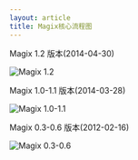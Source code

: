 ```yaml
---
layout: article
title: Magix核心流程图
---
```


Magix 1.2 版本(2014-04-30)

![Magix 1.2](https://raw.githubusercontent.com/thx/magix/gh-pages-backup/assets/img/article-mp-2.png)

Magix 1.0-1.1 版本(2014-03-28)

![Magix 1.0-1.1](https://raw.githubusercontent.com/thx/magix/gh-pages-backup/assets/img/article-mp-1.png)

Magix 0.3-0.6 版本(2012-02-16)

![Magix 0.3-0.6](https://raw.githubusercontent.com/thx/magix/gh-pages-backup/assets/img/article-mp-0.png)
